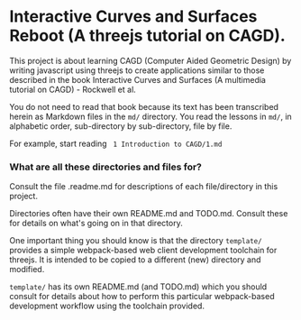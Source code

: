 # Interactive Curves and Surfaces Reboot (A threejs tutorial on CAGD).

This project is about learning CAGD (Computer Aided Geometric Design) by writing javascript using threejs to create applications similar to those described in the book Interactive Curves and Surfaces (A multimedia tutorial on CAGD) - Rockwell et al.

You do not need to read that book because its text has been transcribed herein as Markdown files in the `md/` directory.  You read the lessons in `md/`, in alphabetic order, sub-directory by sub-directory, file by file.

For example, start reading ` 1 Introduction to CAGD/1.md`



### What are all these directories and files for?

Consult the file .readme.md for descriptions of each file/directory in this project.

Directories often have their own README.md and TODO.md.  Consult these for details on what's going on in that directory.

One important thing you should know is that the directory `template/`   provides a simple webpack-based web client development toolchain for threejs. It is intended to be copied to a different (new) directory and modified.  

`template/` has its own README.md (and TODO.md) which you should consult for details about how to perform this particular webpack-based development workflow using the toolchain provided.

